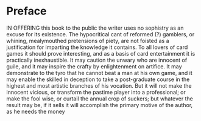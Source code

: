 # Preface

IN OFFERING this book to the public the writer uses no sophistry as an excuse for its existence. The hypocritical cant of reformed (?) gamblers, or whining, mealymouthed pretensions of piety, are not foisted as a justification for imparting the knowledge it contains. To all lovers of card games it should prove interesting, and as a basis of card entertainment it is practically inexhaustible. It may caution the unwary who are innocent of guile, and it may inspire the crafty by enlightenment on artifice. It may demonstrate to the tyro that he cannot beat a man at his own game, and it may enable the skilled in deception to take a post-graduate course in the highest and most artistic branches of his vocation. But it will not make the innocent vicious, or transform the pastime player into a professional; or make the fool wise, or curtail the annual crop of suckers; but whatever the result may be, if it sells it will accomplish the primary motive of the author, as he needs the money
